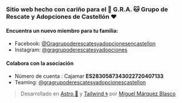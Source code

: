 ### Sitio web hecho con cariño para el 🐶 **G.R.A.** 🐱 Grupo de Rescate y Adopciones de Castellón ❤️
#### Encuentra un nuevo miembro para tu familia:

- Facebook: [@Gragrupoderescatesyadopcionesencastellon](https://www.facebook.com/Gragrupoderescatesyadopcionesencastellon/?locale=es_ES)
- Instagram: [@gragrupoderescatesyadopciones](https://www.instagram.com/gragrupoderescatesyadopciones/?hl=es)

#### Colabora con la asociación

- Número de cuenta : Cajamar **ES2830587343022720407133**
- Teaming: [@gragrupoderescatesyadopcionescastellon](https://www.teaming.net/gragrupoderescatesyadopcionescastellon?lang=es_ES)

> Desarrollado en [Astro 🚀](https://astro.build/) y [Tailwind 🌀](https://tailwindcss.com/) por [Miguel Márquez Blasco](https://miguelmarquezblasco.github.io/)